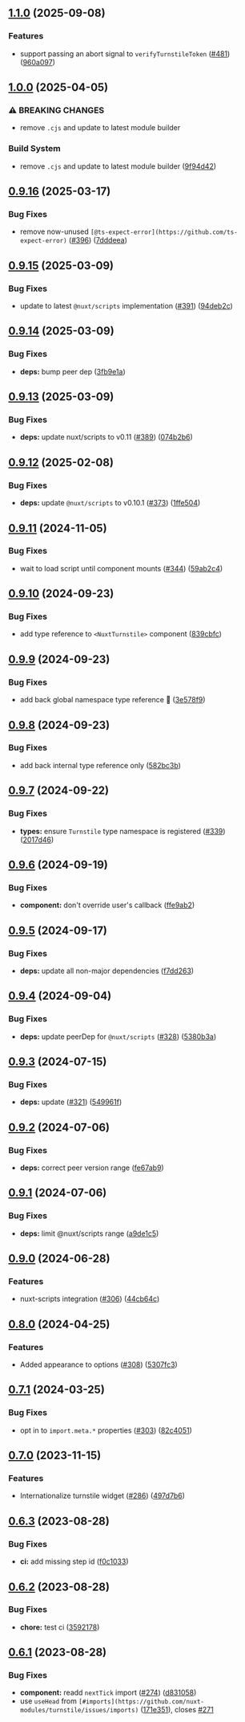 ## [1.1.0](https://github.com/nuxt-modules/turnstile/compare/v1.0.0...v1.1.0) (2025-09-08)

### Features

* support passing an abort signal to `verifyTurnstileToken` ([#481](https://github.com/nuxt-modules/turnstile/issues/481)) ([960a097](https://github.com/nuxt-modules/turnstile/commit/960a097c540b57d592aae02599fb97b947739fb9))

## [1.0.0](https://github.com/nuxt-modules/turnstile/compare/v0.9.16...v1.0.0) (2025-04-05)

### ⚠ BREAKING CHANGES

* remove `.cjs` and update to latest module builder

### Build System

* remove `.cjs` and update to latest module builder ([9f94d42](https://github.com/nuxt-modules/turnstile/commit/9f94d4238df407f6f98467ae408b848f5e7b8373))

## [0.9.16](https://github.com/nuxt-modules/turnstile/compare/v0.9.15...v0.9.16) (2025-03-17)

### Bug Fixes

* remove now-unused `[@ts-expect-error](https://github.com/ts-expect-error)` ([#396](https://github.com/nuxt-modules/turnstile/issues/396)) ([7dddeea](https://github.com/nuxt-modules/turnstile/commit/7dddeea5ca9131c5d9bdc4ad0436d62f9559256c))

## [0.9.15](https://github.com/nuxt-modules/turnstile/compare/v0.9.14...v0.9.15) (2025-03-09)

### Bug Fixes

* update to latest `@nuxt/scripts` implementation ([#391](https://github.com/nuxt-modules/turnstile/issues/391)) ([94deb2c](https://github.com/nuxt-modules/turnstile/commit/94deb2c84c0031ff1c5a651df252de78a665fcd5))

## [0.9.14](https://github.com/nuxt-modules/turnstile/compare/v0.9.13...v0.9.14) (2025-03-09)

### Bug Fixes

* **deps:** bump peer dep ([3fb9e1a](https://github.com/nuxt-modules/turnstile/commit/3fb9e1a0417fdda24edc0f00ebddee012e0638aa))

## [0.9.13](https://github.com/nuxt-modules/turnstile/compare/v0.9.12...v0.9.13) (2025-03-09)

### Bug Fixes

* **deps:** update nuxt/scripts to v0.11 ([#389](https://github.com/nuxt-modules/turnstile/issues/389)) ([074b2b6](https://github.com/nuxt-modules/turnstile/commit/074b2b60aaf101181b006de233957bf80c378798))

## [0.9.12](https://github.com/nuxt-modules/turnstile/compare/v0.9.11...v0.9.12) (2025-02-08)

### Bug Fixes

* **deps:** update `@nuxt/scripts` to v0.10.1 ([#373](https://github.com/nuxt-modules/turnstile/issues/373)) ([1ffe504](https://github.com/nuxt-modules/turnstile/commit/1ffe504a28c15a851cb3b311f99b5324f775ec5c))

## [0.9.11](https://github.com/nuxt-modules/turnstile/compare/v0.9.10...v0.9.11) (2024-11-05)

### Bug Fixes

* wait to load script until component mounts ([#344](https://github.com/nuxt-modules/turnstile/issues/344)) ([59ab2c4](https://github.com/nuxt-modules/turnstile/commit/59ab2c460031680baa02b18d813d68e98c98adaf))

## [0.9.10](https://github.com/nuxt-modules/turnstile/compare/v0.9.9...v0.9.10) (2024-09-23)

### Bug Fixes

* add type reference to `<NuxtTurnstile>` component ([839cbfc](https://github.com/nuxt-modules/turnstile/commit/839cbfcfa912beadfc3927381a507752bfbdda9f))

## [0.9.9](https://github.com/nuxt-modules/turnstile/compare/v0.9.8...v0.9.9) (2024-09-23)

### Bug Fixes

* add back global namespace type reference 🤔 ([3e578f9](https://github.com/nuxt-modules/turnstile/commit/3e578f9e2d5423695a0d2d13fcbbd6eca4f30953))

## [0.9.8](https://github.com/nuxt-modules/turnstile/compare/v0.9.7...v0.9.8) (2024-09-23)

### Bug Fixes

* add back internal type reference only ([582bc3b](https://github.com/nuxt-modules/turnstile/commit/582bc3b4fae88ce9dc5f24a82d556d5e6db49982))

## [0.9.7](https://github.com/nuxt-modules/turnstile/compare/v0.9.6...v0.9.7) (2024-09-22)

### Bug Fixes

* **types:** ensure `Turnstile` type namespace is registered ([#339](https://github.com/nuxt-modules/turnstile/issues/339)) ([2017d46](https://github.com/nuxt-modules/turnstile/commit/2017d46e8978a3064c6097e0f97ceeaa5f6a56f9))

## [0.9.6](https://github.com/nuxt-modules/turnstile/compare/v0.9.5...v0.9.6) (2024-09-19)

### Bug Fixes

* **component:** don't override user's callback ([ffe9ab2](https://github.com/nuxt-modules/turnstile/commit/ffe9ab2831725a0145fe4002e67c6bdd1eef1311))

## [0.9.5](https://github.com/nuxt-modules/turnstile/compare/v0.9.4...v0.9.5) (2024-09-17)

### Bug Fixes

* **deps:** update all non-major dependencies ([f7dd263](https://github.com/nuxt-modules/turnstile/commit/f7dd263914c5895dad52fe5ce6fa8aa181aa5810))

## [0.9.4](https://github.com/nuxt-modules/turnstile/compare/v0.9.3...v0.9.4) (2024-09-04)

### Bug Fixes

* **deps:** update peerDep for `@nuxt/scripts` ([#328](https://github.com/nuxt-modules/turnstile/issues/328)) ([5380b3a](https://github.com/nuxt-modules/turnstile/commit/5380b3a71bafa57dbda757be6c6f405932b887a5))

## [0.9.3](https://github.com/nuxt-modules/turnstile/compare/v0.9.2...v0.9.3) (2024-07-15)

### Bug Fixes

* **deps:** update ([#321](https://github.com/nuxt-modules/turnstile/issues/321)) ([549961f](https://github.com/nuxt-modules/turnstile/commit/549961faa2d713f83a0a176c766249711825e704))

## [0.9.2](https://github.com/nuxt-modules/turnstile/compare/v0.9.1...v0.9.2) (2024-07-06)

### Bug Fixes

* **deps:** correct peer version range ([fe67ab9](https://github.com/nuxt-modules/turnstile/commit/fe67ab984871e2b90962a5fe9be426ea1c523209))

## [0.9.1](https://github.com/nuxt-modules/turnstile/compare/v0.9.0...v0.9.1) (2024-07-06)

### Bug Fixes

* **deps:** limit @nuxt/scripts range ([a9de1c5](https://github.com/nuxt-modules/turnstile/commit/a9de1c50833109a6dc058b4ba641440242bb55fe))

## [0.9.0](https://github.com/nuxt-modules/turnstile/compare/v0.8.0...v0.9.0) (2024-06-28)

### Features

* nuxt-scripts integration ([#306](https://github.com/nuxt-modules/turnstile/issues/306)) ([44cb64c](https://github.com/nuxt-modules/turnstile/commit/44cb64cd1f3f9dcf0da10c7168a80e0d337b4297))

## [0.8.0](https://github.com/nuxt-modules/turnstile/compare/v0.7.1...v0.8.0) (2024-04-25)


### Features

* Added appearance to options ([#308](https://github.com/nuxt-modules/turnstile/issues/308)) ([5307fc3](https://github.com/nuxt-modules/turnstile/commit/5307fc34c0cae43849098f6977fa76d95c022254))

## [0.7.1](https://github.com/nuxt-modules/turnstile/compare/v0.7.0...v0.7.1) (2024-03-25)


### Bug Fixes

* opt in to `import.meta.*` properties ([#303](https://github.com/nuxt-modules/turnstile/issues/303)) ([82c4051](https://github.com/nuxt-modules/turnstile/commit/82c4051707efc8e10c9830670dbdddf9818b5a91))

## [0.7.0](https://github.com/nuxt-modules/turnstile/compare/v0.6.3...v0.7.0) (2023-11-15)


### Features

* Internationalize turnstile widget ([#286](https://github.com/nuxt-modules/turnstile/issues/286)) ([497d7b6](https://github.com/nuxt-modules/turnstile/commit/497d7b67a8752832939f3622d871b362495a6caa))

## [0.6.3](https://github.com/nuxt-modules/turnstile/compare/v0.6.2...v0.6.3) (2023-08-28)


### Bug Fixes

* **ci:** add missing step id ([f0c1033](https://github.com/nuxt-modules/turnstile/commit/f0c1033f723c70ca8750aa20455f3c2feb7d552e))

## [0.6.2](https://github.com/nuxt-modules/turnstile/compare/v0.6.1...v0.6.2) (2023-08-28)


### Bug Fixes

* **chore:** test ci ([3592178](https://github.com/nuxt-modules/turnstile/commit/3592178bcafce8ec6baeee03dcaeb5069de526e7))

## [0.6.1](https://github.com/nuxt-modules/turnstile/compare/v0.6.0...0.6.1) (2023-08-28)


### Bug Fixes

* **component:** readd `nextTick` import ([#274](https://github.com/nuxt-modules/turnstile/issues/274)) ([d831058](https://github.com/nuxt-modules/turnstile/commit/d831058211800d87b58d650e67a1b1e8955305e9))
* use `useHead` from `[#imports](https://github.com/nuxt-modules/turnstile/issues/imports)` ([171e351](https://github.com/nuxt-modules/turnstile/commit/171e351ba60b057f381c8101d7a0fe498b82a426)), closes [#271](https://github.com/nuxt-modules/turnstile/issues/271)
